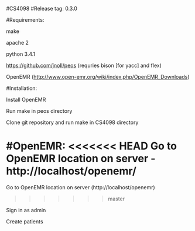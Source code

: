 #CS4098
#Release tag: 0.3.0

#Requirements:

  make
 
  apache 2
  
  python 3.4.1

  https://github.com/jnoll/peos (requries bison [for yacc] and flex)
  
  OpenEMR (http://www.open-emr.org/wiki/index.php/OpenEMR_Downloads)
  
#Installation:

Install OpenEMR

Run make in peos directory

Clone git repository and run make in CS4098 directory

#OpenEMR:
<<<<<<< HEAD
 Go to OpenEMR location on server - http://localhost/openemr/
=======
 Go to OpenEMR location on server (http://localhost/openemr)
>>>>>>> master

 Sign in as admin

 Create patients
